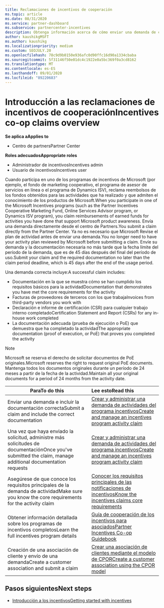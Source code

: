 ```yaml
---
title: Reclamaciones de incentivos de cooperación
ms.topic: article
ms.date: 08/31/2020
ms.service: partner-dashboard
ms.subservice: partnercenter-incentives
description: Obtenga información acerca de cómo enviar una demanda de cooperación correcta para sus incentivos organizando la documentación, las facturas, las instrucciones y la prueba de ejecución adecuadas.
author: kaushikgMSFT
ms.author: kaushikg
ms.localizationpriority: medium
ms.custom: SEOJULY.20
ms.openlocfilehash: 78c9d9b0150e936afc0d90ffc16d90a1334cbaba
ms.sourcegitcommit: 5f31146f50e01dc4c1922e0a5bc369f0a3cd8162
ms.translationtype: MT
ms.contentlocale: es-ES
ms.lasthandoff: 09/01/2020
ms.locfileid: "89220683"
---
```

# <a name="incentives-co-op-claims-overview"></a><span data-ttu-id="3c5ab-103">Introducción a las reclamaciones de incentivos de cooperación</span><span class="sxs-lookup"><span data-stu-id="3c5ab-103">Incentives co-op claims overview</span></span>

<span data-ttu-id="3c5ab-104">**Se aplica a**</span><span class="sxs-lookup"><span data-stu-id="3c5ab-104">**Applies to**</span></span>

- <span data-ttu-id="3c5ab-105">Centro de partners</span><span class="sxs-lookup"><span data-stu-id="3c5ab-105">Partner Center</span></span>

<span data-ttu-id="3c5ab-106">**Roles adecuados**</span><span class="sxs-lookup"><span data-stu-id="3c5ab-106">**Appropriate roles**</span></span>

- <span data-ttu-id="3c5ab-107">Administrador de incentivos</span><span class="sxs-lookup"><span data-stu-id="3c5ab-107">Incentives admin</span></span>
- <span data-ttu-id="3c5ab-108">Usuario de incentivos</span><span class="sxs-lookup"><span data-stu-id="3c5ab-108">Incentives user</span></span>

<span data-ttu-id="3c5ab-109">Cuando participa en uno de los programas de incentivos de Microsoft (por ejemplo, el fondo de marketing cooperativo, el programa de asesor de servicios en línea o el programa de Dynamics ISV), reclama reembolsos de los fondos obtenidos para las actividades que ha realizado y que admiten el conocimiento de los productos de Microsoft.</span><span class="sxs-lookup"><span data-stu-id="3c5ab-109">When you participate in one of the Microsoft Incentives programs (such as the Partner Incentives Cooperative Marketing Fund, Online Services Advisor program, or Dynamics ISV program), you claim reimbursements of earned funds for activities you have done that support Microsoft product awareness.</span></span> <span data-ttu-id="3c5ab-110">Envía una demanda directamente desde el centro de Partners.</span><span class="sxs-lookup"><span data-stu-id="3c5ab-110">You submit a claim directly from the Partner Center.</span></span> <span data-ttu-id="3c5ab-111">Ya no es necesario que Microsoft Revise el plan de actividad antes de enviar una demanda.</span><span class="sxs-lookup"><span data-stu-id="3c5ab-111">You no longer need to have your activity plan reviewed by Microsoft before submitting a claim.</span></span> <span data-ttu-id="3c5ab-112">Envíe su demanda y la documentación necesaria no más tarde que la fecha límite del período de la demanda, que es de 45 días después del final del período de uso.</span><span class="sxs-lookup"><span data-stu-id="3c5ab-112">Submit your claim and the required documentation no later than the claim period deadline, which is 45 days after the end of the usage period.</span></span>

<span data-ttu-id="3c5ab-113">Una demanda correcta incluye:</span><span class="sxs-lookup"><span data-stu-id="3c5ab-113">A successful claim includes:</span></span>

- <span data-ttu-id="3c5ab-114">Documentación en la que se muestra cómo se han cumplido los requisitos básicos para la actividad</span><span class="sxs-lookup"><span data-stu-id="3c5ab-114">Documentation that demonstrates you have met the core requirements for the activity</span></span>
- <span data-ttu-id="3c5ab-115">Facturas de proveedores de terceros con los que trabaja</span><span class="sxs-lookup"><span data-stu-id="3c5ab-115">Invoices from third-party vendors you work with</span></span>
- <span data-ttu-id="3c5ab-116">Declaración e informe de certificación (CSR) para cualquier trabajo interno completado</span><span class="sxs-lookup"><span data-stu-id="3c5ab-116">Certification Statement and Report (CSRs) for any in-house work completed</span></span>
- <span data-ttu-id="3c5ab-117">La documentación adecuada (prueba de ejecución o PoE) que demuestra que ha completado la actividad</span><span class="sxs-lookup"><span data-stu-id="3c5ab-117">The appropriate documentation (proof of execution, or PoE) that proves you completed the activity</span></span> 

>[!NOTE]
><span data-ttu-id="3c5ab-118">Microsoft se reserva el derecho de solicitar documentos de PoE originales.</span><span class="sxs-lookup"><span data-stu-id="3c5ab-118">Microsoft reserves the right to request original PoE documents.</span></span> <span data-ttu-id="3c5ab-119">Mantenga todos los documentos originales durante un período de 24 meses a partir de la fecha de la actividad.</span><span class="sxs-lookup"><span data-stu-id="3c5ab-119">Maintain all your original documents for a period of 24 months from the activity date.</span></span> 

|<span data-ttu-id="3c5ab-120">**Para**</span><span class="sxs-lookup"><span data-stu-id="3c5ab-120">**To do this**</span></span>   |<span data-ttu-id="3c5ab-121">**Lee esto**</span><span class="sxs-lookup"><span data-stu-id="3c5ab-121">**Read this**</span></span>   |
|-----------------|:--------------------------------------|
|<span data-ttu-id="3c5ab-122">Enviar una demanda e incluir la documentación correcta</span><span class="sxs-lookup"><span data-stu-id="3c5ab-122">Submit a claim and include the correct documentation</span></span>|[<span data-ttu-id="3c5ab-123">Crear y administrar una demanda de actividades del programa incentivos</span><span class="sxs-lookup"><span data-stu-id="3c5ab-123">Create and manage an incentives program activity claim</span></span>](create-incentives-claims.md)|
|<span data-ttu-id="3c5ab-124">Una vez que haya enviado la solicitud, administre más solicitudes de documentación</span><span class="sxs-lookup"><span data-stu-id="3c5ab-124">Once you've submitted the claim, manage additional documentation requests</span></span>|[<span data-ttu-id="3c5ab-125">Crear y administrar una demanda de actividades del programa incentivos</span><span class="sxs-lookup"><span data-stu-id="3c5ab-125">Create and manage an incentives program activity claim</span></span>](create-incentives-claims.md)  |
|<span data-ttu-id="3c5ab-126">Asegúrese de que conoce los requisitos principales de la demanda de actividad</span><span class="sxs-lookup"><span data-stu-id="3c5ab-126">Make sure you know the core requirements for the activity claim</span></span>|[<span data-ttu-id="3c5ab-127">Conocer los requisitos principales de las notificaciones de incentivos</span><span class="sxs-lookup"><span data-stu-id="3c5ab-127">Know the incentives claims core requirements</span></span>](core-requirements.md)   |
|<span data-ttu-id="3c5ab-128">Obtener información detallada sobre los programas de incentivos completos</span><span class="sxs-lookup"><span data-stu-id="3c5ab-128">Learn the full incentives program details</span></span>|[<span data-ttu-id="3c5ab-129">Guía de cooperación de los incentivos para asociados</span><span class="sxs-lookup"><span data-stu-id="3c5ab-129">Partner Incentives Co-op Guidebook</span></span>](https://assets.microsoft.com/coop-guidebook.pdf)
|<span data-ttu-id="3c5ab-130">Creación de una asociación de cliente y envío de una demanda</span><span class="sxs-lookup"><span data-stu-id="3c5ab-130">Create a customer association and submit a claim</span></span> |[<span data-ttu-id="3c5ab-131">Crear una asociación de clientes mediante el modelo de CPOR</span><span class="sxs-lookup"><span data-stu-id="3c5ab-131">Create a customer association using the CPOR model</span></span>](submit-osa-claim.md)|

## <a name="next-steps"></a><span data-ttu-id="3c5ab-132">Pasos siguientes</span><span class="sxs-lookup"><span data-stu-id="3c5ab-132">Next steps</span></span>

- [<span data-ttu-id="3c5ab-133">Introducción a los incentivos</span><span class="sxs-lookup"><span data-stu-id="3c5ab-133">Getting started with incentives</span></span>](incentives-get-started-intro.md)
